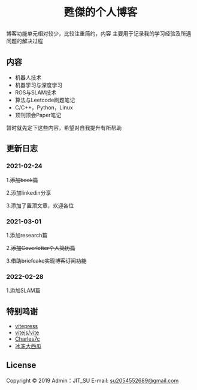 <h1>
    <p align="center">甦傑的个人博客</p>
</h1>

博客功能单元相对较少，比较注重简约，内容
主要用于记录我的学习经验及所遇问题的解决过程

## 内容
- 机器人技术
- 机器学习与深度学习
- ROS与SLAM技术
- 算法与Leetcode刷题笔记
- C/C++，Python，Linux
- 顶刊顶会Paper笔记

暂时就先定下这些内容，希望对自我提升有所帮助

## 更新日志

### 2021-02-24
1.~~添加book篇~~

2.添加linkedin分享

3.添加了置顶文章，欢迎各位

### 2021-03-01
1.添加research篇

2.~~添加Coverletter个人简历篇~~

3.~~借助briefcake实现博客订阅功能~~

### 2022-02-28
1.添加SLAM篇


## 特别鸣谢
- [vitepress](https://vitepress.dev/)
- [vitejs/vite](https://vitejs.dev/)
- [Charles7c](https://github.com/Charles7c/charles7c.github.io.git)
- [冰冻大西瓜](https://bddxg.top/)

## License
Copyright © 2019
Admin：JIT_SU
E-mail: su2054552689@gmail.com
